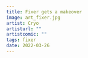 ```yaml
---
title: Fixer gets a makeover
image: art_fixer.jpg
artist: Cryo
artisturl: ""
artistcomic: ""
tags: fixer
date: 2022-03-26
---
```

